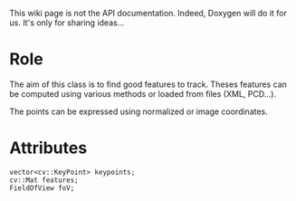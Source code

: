 This wiki page is not the API documentation. Indeed, Doxygen will do it for us. It's only for sharing ideas...

# Role #

The aim of this class is to find good features to track. Theses features can be computed using various methods or loaded from files (XML, PCD...).

The points can be expressed using normalized or image coordinates.

# Attributes #
```
vector<cv::KeyPoint> keypoints;
cv::Mat features;
FieldOfView foV;
```
